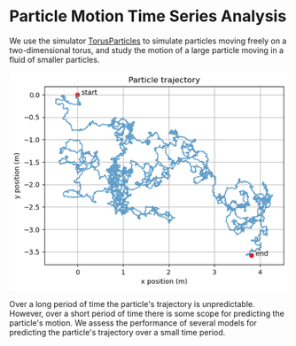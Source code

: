 # Particle Motion Time Series Analysis

We use the simulator [TorusParticles](https://github.com/michaelhallam123/TorusParticles) to simulate particles moving freely on a two-dimensional torus, and study the motion of a large particle moving in a fluid of smaller particles.

![image](path.png)

Over a long period of time the particle's trajectory is unpredictable. However, over a short period of time there is some scope for predicting the particle's motion. We assess the performance of several models for predicting the particle's trajectory over a small time period.